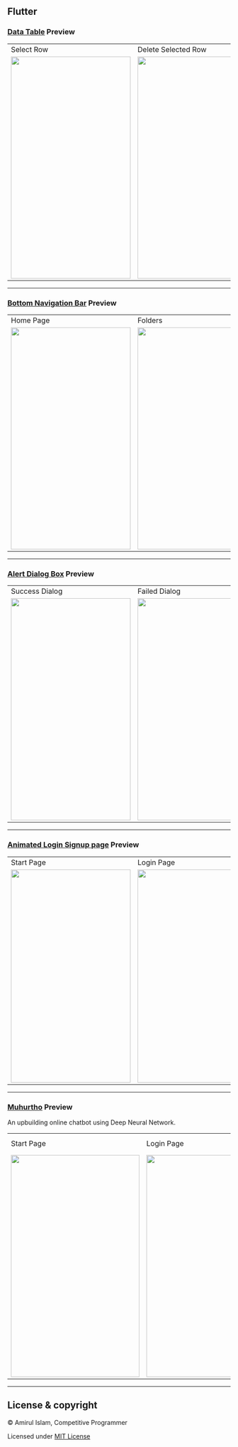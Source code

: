 Flutter
-------
 
 ### [Data Table](https://github.com/shiningflash/flutter/tree/main/datatables_pro) Preview

<table>
  <tr>
    <td>Select Row</td>
    <td>Delete Selected Row</td>
    <td>Assending</td>
    <td>Descending</td>
  </tr>
  <tr>
    <td><img src="https://user-images.githubusercontent.com/35567854/96372489-e4fde100-1188-11eb-9739-f1f725b18ede.png" width=270 height=500></td>
    <td><img src="https://user-images.githubusercontent.com/35567854/96372492-e8916800-1188-11eb-8bcd-b63ff9962bba.png" width=270 height=500></td>
    <td><img src="https://user-images.githubusercontent.com/35567854/96372602-648bb000-1189-11eb-9ba8-710997d2f42f.png" width=270 height=500></td>
  </tr>
 </table>
 
 --------
 
### [Bottom Navigation Bar](https://github.com/shiningflash/flutter/tree/main/bottom_navigation_bar) Preview

<table>
  <tr>
    <td>Home Page</td>
    <td>Folders</td>
  </tr>
  <tr>
    <td><img src="https://user-images.githubusercontent.com/35567854/97428439-2ee08700-1940-11eb-9ebb-329d146e9957.png" width=270 height=500></td>
    <td><img src="https://user-images.githubusercontent.com/35567854/97428448-31db7780-1940-11eb-97c0-c84a58160ecf.png" width=270 height=500></td>
  </tr>
 </table>
 
 --------

### [Alert Dialog Box](https://github.com/shiningflash/flutter/tree/main/dialogbox_pro) Preview

<table>
  <tr>
    <td>Success Dialog</td>
     <td>Failed Dialog</td>
  </tr>
  <tr>
    <td><img src="https://user-images.githubusercontent.com/35567854/96366425-6180c780-1169-11eb-9e8d-b5f554c01097.png" width=270 height=500></td>
    <td><img src="https://user-images.githubusercontent.com/35567854/96366428-647bb800-1169-11eb-9538-bd89338f7df3.png" width=270 height=500></td>
  </tr>
 </table>
 
 -----

### [Animated Login Signup page](https://github.com/shiningflash/flutter/tree/main/animated_login_signup_pro) Preview

<table>
  <tr>
    <td>Start Page</td>
     <td>Login Page</td>
     <td>Signup Page</td>
  </tr>
  <tr>
    <td><img src="https://user-images.githubusercontent.com/35567854/95982662-2f5a2780-0e42-11eb-9655-543238756865.png" width=270 height=480></td>
    <td><img src="https://user-images.githubusercontent.com/35567854/95982673-341edb80-0e42-11eb-89d4-cce88f38471f.png" width=270 height=480></td>
    <td><img src="https://user-images.githubusercontent.com/35567854/95982680-36813580-0e42-11eb-9f6f-4ea33fb1d363.png" width=270 height=480></td>
  </tr>
 </table>
 
 -----

### [Muhurtho](https://github.com/shiningflash/flutter/tree/main/muhurtho) Preview

An upbuilding online chatbot using Deep Neural Network.

<table>
  <tr>
    <td>Start Page</td>
     <td>Login Page</td>
     <td>Signup Page</td>
     <td>Chat Screen</td>
  </tr>
  <tr>
    <td><img src="https://user-images.githubusercontent.com/35567854/96365148-5a08f080-1160-11eb-945b-723ead1639ef.png" width=290 height=500></td>
    <td><img src="https://user-images.githubusercontent.com/35567854/96365150-5d9c7780-1160-11eb-81b9-2115afda1d08.png" width=290 height=500></td>
    <td><img src="https://user-images.githubusercontent.com/35567854/96365160-668d4900-1160-11eb-841f-6f420ceb6d7c.png" width=290 height=500></td>
  </tr>
 </table>

----------

## License & copyright

© Amirul Islam, Competitive Programmer

Licensed under [MIT License](LICENSE)
